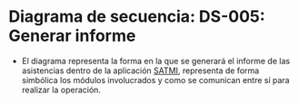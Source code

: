 # Diagrama de secuencia: DS-005: Generar informe
- El diagrama representa la forma en la que se generará el informe de las asistencias dentro de la aplicación [SATMI](/Diseño/1.%20Propósito/Propósito.md), representa de forma simbólica los módulos involucrados y como se comunican entre sí para realizar la operación.
